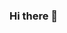 ### Hi there 👋

<!--
**Sonwanseo/Sonwanseo** is a ✨ _special_ ✨ repository because its `README.md` (this file) appears on your GitHub profile.

[![Wanseo's github stats](https://github-readme-stats.vercel.app/api?username=Sonwanseo)](https://github.com/Sonwanseo/github-readme-stats)

Here are some ideas to get you started:

- 🔭 I’m currently working on ...
- 🌱 I’m currently learning ...
- 👯 I’m looking to collaborate on ...
- 🤔 I’m looking for help with ...
- 💬 Ask me about ...
- 📫 How to reach me: ...
- 😄 Pronouns: ...
- ⚡ Fun fact: ...
-->
